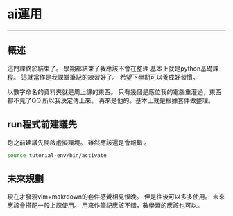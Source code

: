# ai運用

---
## 概述

這門課終於結束了。
學期都結束了我應該不會在整理
基本上就是python基礎課程。
這就當作是我課堂筆記的練習好了。
希望下學期可以養成好習慣。

以數字命名的資料夾就是周上課的東西。
只有幾個是應位我的電腦重灌過，東西都不見了QQ
所以我決定傳上來。
再來是他的。基本上就是根據套件做整理。
## run程式前建議先

跑之前建議先開啟虛擬環境。
雖然應該還是會報錯 。

```sh
source tutorial-env/bin/activate
```
## 未來規劃

現在才發現vim+makrdown的套件感覺相見恨晚。
但是往後可以多多使用。
未來應該會搭配一般上課使用。
用來作筆記應該不錯，數學類的應該也可以。

